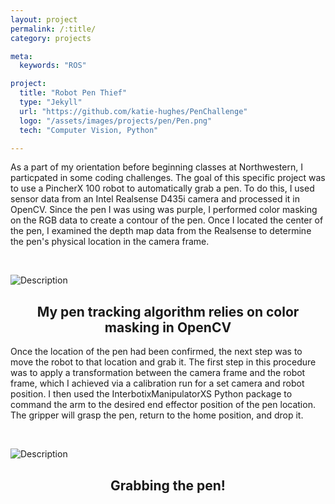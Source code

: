 ```yaml
---
layout: project
permalink: /:title/
category: projects

meta:
  keywords: "ROS"

project:
  title: "Robot Pen Thief"
  type: "Jekyll"
  url: "https://github.com/katie-hughes/PenChallenge"
  logo: "/assets/images/projects/pen/Pen.png"
  tech: "Computer Vision, Python"

---
```




<p>
As a part of my orientation before beginning classes at Northwestern, I particpated in some coding challenges. The goal of this specific project was to use a PincherX 100 robot to automatically grab a pen. To do this, I used sensor data from an Intel Realsense D435i camera and processed it in OpenCV. Since the pen I was using was purple, I performed color masking on the RGB data to create a contour of the pen. Once I located the center of the pen, I examined the depth map data from the Realsense to determine the pen's physical location in the camera frame.</p>
<br>


<!-- ![Description](/assets/images/projects/pen/pentrack1.gif)
<center><h2>Gif1</h2></center> -->


![Description](/assets/images/projects/pen/pentrack2.gif)
<center><h2>My pen tracking algorithm relies on color masking in OpenCV</h2></center>

<!-- 
![Description](/assets/images/projects/pen/pentrack3.gif)
<center><h2>Gif3</h2></center> -->

<p>Once the location of the pen had been confirmed, the next step was to move the robot to that location and grab it. The first step in this procedure was to apply a transformation between the camera frame and the robot frame, which I achieved via a calibration run for a set camera and robot position. I then used the InterbotixManipulatorXS Python package to command the arm to the desired end effector position of the pen location. The gripper will grasp the pen, return to the home position, and drop it.</p>
<br>

![Description](/assets/images/projects/pen/grab.gif)
<center><h2>Grabbing the pen!</h2></center>


<!-- <br><br> -->

